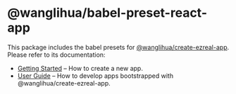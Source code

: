 # @wanglihua/babel-preset-react-app

This package includes the babel presets for [@wanglihua/create-ezreal-app](https://github.com/wanglihua007/ezreal/).<br>
Please refer to its documentation:

- [Getting Started](https://github.com/wanglihua007/ezreal/) – How to create a new app.
- [User Guide](https://github.com/wanglihua007/ezreal/) – How to develop apps bootstrapped with @wanglihua/create-ezreal-app.
